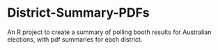 # District-Summary-PDFs
An R project to create a summary of polling booth results for Australian elections, with pdf summaries for each district.
